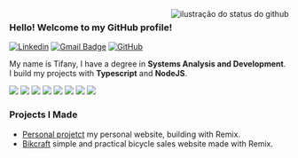 <img align='right' src="https://github-readme-stats.vercel.app/api?username=pinuya&show_icons=true&title_color=CC8086&text_color=CC8086&icon_color=CC8086&bg_color=f8efd4&cache_seconds=2300" alt="ilustração do status do github">

### Hello! Welcome to my GitHub profile!

[![Linkedin](https://img.shields.io/badge/-linkedin-blue?style=flat-square&logo=Linkedin&logoColor=white&link=https://www.linkedin.com/in/tifanyanunes/)](https://www.linkedin.com/in/tifanyanunes/)
[![Gmail Badge](https://img.shields.io/badge/-email-006bed?style=flat-square&logo=Gmail&logoColor=white&link=mailto:pinuyadeveloper@gmail.com)](mailto:pinuyadeveloper@gmail.com)
[![GitHub](https://img.shields.io/github/followers/pinuya?label=follow&style=social)](https://github.com/pinuya)

<p>My name is Tifany, I have a degree in <strong>Systems Analysis and Development</strong>. I build my projects with <strong>Typescript</strong> and <strong>NodeJS</strong>.</p>

<img src="https://img.shields.io/badge/JavaScript-323330?style=for-the-badge&logo=javascript&logoColor=F7DF1E" /> <img src="https://img.shields.io/badge/Node.js-43853D?style=for-the-badge&logo=node.js&logoColor=white" /> <img src="https://img.shields.io/badge/TypeScript-007ACC?style=for-the-badge&logo=typescript&logoColor=white" /> <img src="https://img.shields.io/badge/React-20232A?style=for-the-badge&logo=react&logoColor=61DAFB" /> <img src="https://img.shields.io/badge/Tailwind_CSS-38B2AC?style=for-the-badge&logo=tailwind-css&logoColor=white" /> 
<img src="https://img.shields.io/badge/Docker-2496ED?style=for-the-badge&logo=docker&logoColor=white" /> <img src="https://img.shields.io/badge/PostgreSQL-316192?style=for-the-badge&logo=postgresql&logoColor=white" /> <img src="https://img.shields.io/badge/Remix-3274C5?style=for-the-badge&logo=remix&logoColor=white" />

### Projects I Made
+ [Personal projetct](https://portfolio-remix-sigma.vercel.app/) my personal website, building with Remix.
+ [Bikcraft](https://pinuya.github.io/Bicycle-Project/) simple and practical bicycle sales website made with Remix.
